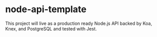 # node-api-template

This project will live as a production ready Node.js API backed by Koa, Knex, and PostgreSQL and tested with Jest.